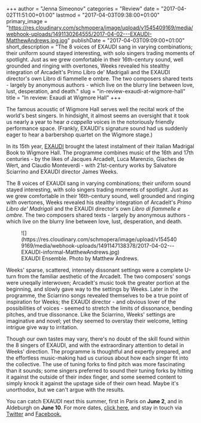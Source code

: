 +++
author = "Jenna Simeonov"
categories = "Review"
date = "2017-04-02T11:51:00+01:00"
lastmod = "2017-04-03T09:38:00+01:00"
primary_image = "https://res.cloudinary.com/schmopera/image/upload/v1545409169/media/webhook-uploads/1491130264555/2017-04-02---EXAUDI-MatthewAndrews.jpg.jpg"
publishDate = "2017-04-03T09:09:00+01:00"
short_description = "The 8 voices of EXAUDI sang in varying combinations; their uniform sound stayed interesting, with solo singers trading moments of spotlight. Just as we grew comfortable in their 16th-century sound, well grounded and ringing with overtones, Weeks revealed his stealthy integration of Arcadelt&#039;s Primo Libro de&#039; Madrigali and the EXAUDI director&#039;s own Libro di fiammelle e ombre. The two composers shared texts - largely by anonymous authors - which live on the blurry line between love, lust, desperation, and death."
slug = "in-review-exaudi-at-wigmore-hall"
title = "In review: Exaudi at Wigmore Hall"
+++

The famous acoustic of Wigmore Hall serves well the recital work of the world's best singers. In hindsight, it almost seems an oversight that it took us nearly a year to hear *a cappella* voices in the notoriously friendly performance space. (Frankly, EXAUDI's signature sound had us suddenly eager to hear a barbershop quartet on the Wigmore stage.)

In its 15th year, [EXAUDI](http://www.exaudi.org.uk/) brought the latest instalment of their Italian Madrigal Book to Wigmore Hall. The programme combines music of the 16th and 17th centuries - by the likes of Jacques Arcadelt, Luca Marenzio, Giaches de Wert, and Claudio Monteverdi - with 21st-century works by Salvatore Sciarrino and EXAUDI director James Weeks.

The 8 voices of EXAUDI sang in varying combinations; their uniform sound stayed interesting, with solo singers trading moments of spotlight. Just as we grew comfortable in their 16th-century sound, well grounded and ringing with overtones, Weeks revealed his stealthy integration of Arcadelt's *Primo Libro de' Madrigali* and the EXAUDI director's own *Libro di fiammelle e ombre*. The two composers shared texts - largely by anonymous authors - which live on the blurry line between love, lust, desperation, and death. 

<figure data-type="image">
![](https://res.cloudinary.com/schmopera/image/upload/v1545409169/media/webhook-uploads/1491147138378/2017-04-02---EXAUDI-informal-MatthewAndrews.jpg)
<figcaption>EXAUDI Ensemble. Photo by Matthew Andrews.</figcaption>
</figure>

Weeks' sparse, scattered, intensely dissonant settings were a complete U-turn from the familiar aesthetic of the Arcadelt. The two composers' songs were uneqally interwoven; Arcadelt's music took the greater portion at the beginning, and slowly gave way to the settings by Weeks. Later in the programme, the Sciarrino songs revealed themselves to be a true point of inspiration for Weeks; the EXAUDI director - and obvious lover of the possibilities of voices - seemed to stretch the limits of dissonance, bending pitches, and true dissonance. Like the Sciarrino, Weeks' settings are imaginative and novel; yet they seemed to overstay their welcome, letting intrigue give way to irritation.

Though our own tastes may vary, there's no doubt of the skill found within the 8 singers of EXAUDI, and with the extraordinary attention to detail in Weeks' direction. The programme is thoughtful and expertly prepared, and the effortless music-making had us curious about how each singer fit into the collective. The use of tuning forks to find pitch was more fascinating than it sounds; some singers preferred to sound their tuning forks by hitting it against the outside of their index finger, and some seemed content to simply knock it against the upstage side of their own head. Maybe it's unorthodox, but we can't argue with the results.

You can catch EXAUDI next this summer, first in Paris on **June 2**, and in Aldeburgh on **June 10**. For more dates, [click here](http://www.exaudi.org.uk/whats-on/), and stay in touch via [Twitter](https://twitter.com/EXAUDIensemble) and [Facebook.](https://www.facebook.com/EXAUDIensemble)
